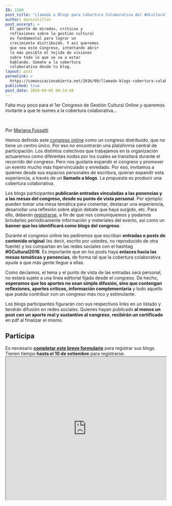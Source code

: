 ```yaml
---
ID: 1360
post_title: 'Llamado a Blogs para Cobertura Colaborativa del #GCultural2016'
author: danicotillas
post_excerpt: >
  El aporte de miradas, críticas y
  reflexiones sobre la gestión cultural
  es fundamental para lograr un
  crecimiento distribuido. Y así queremos
  que sea este Congreso, intentando abrir
  lo más posible el tejido de visiones
  sobre todo lo que se va a estar
  hablando. Súmate a la cobertura
  colaborativa desde tu blog.
layout: post
permalink: >
  https://comunicacionabierta.net/2016/09/llamado-blogs-cobertura-colaborativa-gcultural2016/
published: true
post_date: 2016-09-05 00:14:48
---
```

Falta muy poco para el 1er Congreso de Gestión Cultural Online y queremos invitarte a que te sumes a la cobertura colaborativa...

&nbsp;

<span class="byline">Por <span class="author vcard"><a class="url fn n" title="Ver todos los posts de Mariana Fossatti" href="https://www.articaonline.com/author/mariana-fossatti/">Mariana Fossatti</a></span></span>

Hemos definido este <a href="https://www.articaonline.com/2016/03/construyendo-el-primer-congreso-online-de-gestion-cultural/">congreso online</a> como un congreso distribuido, que no tiene un centro único. Por eso no encontrarán una plataforma central de participación. Los distintos colectivos que trabajamos en la organización actuaremos como diferentes nodos por los cuales se transitará durante el recorrido del congreso. Pero nos gustaría expandir el congreso y promover un evento mucho más hipervinculado y enredado. Por eso, invitamos a quienes desde sus espacios personales de escritura, quieran expandir esta experiencia, a través de un <strong>llamado a blogs</strong>. La propuesta es producir una cobertura colaborativa.<span id="more-8853"></span>

Los blogs participantes<strong> publicarán entradas vinculadas a las ponencias y a las mesas del congreso, desde su punto de vista personal</strong>. Por ejemplo: pueden tomar una mesa temática para comentar, destacar una experiencia, desarrollar una reflexión sobre algún debate que haya surgido, etc. Para ello, deberán <a href="https://docs.google.com/forms/d/e/1FAIpQLSf7NUsoSya8b8QBxeT5lkoDss0JbpuvISjf2maKH7a3Cjfkxg/viewform" target="_blank">registrarse</a>, a fin de que nos comuniquemos y podamos brindarles periódicamente información y materiales del evento, así como un <strong>banner que los identificará como blogs del congreso</strong>.

Durante el congreso online les pediremos que escriban <strong>entradas o posts de contenido original</strong> (es decir, escrito por ustedes, no reproducido de otra fuente) y los compartan en las redes sociales con el hashtag <strong>#GCultural2016</strong>. Es importante que en los posts haya <strong>enlaces hacia las mesas temáticas y ponencias</strong>, de forma tal que la cobertura colaborativa ayude a que más gente llegue a ellas.

Como decíamos, el tema y el punto de vista de las entradas será personal, no estará sujeto a una línea editorial fijada desde el congreso. De hecho, <strong>esperamos que los aportes no sean simple difusión, sino que contengan reflexiones, aportes críticos, información complementaria</strong> y todo aquello que pueda contribuir con un congreso más rico y estimulante.

Los blogs participantes figurarán con sus respectivos links en un listado y tendrán difusión en redes sociales. Quienes hayan publicado<strong> al menos un post con un aporte real y sustantivo al congreso</strong>, <strong>recibirán un certificado</strong> en pdf al finalizar el mismo.
<h2>Participa</h2>
Es necesario <a href="https://docs.google.com/forms/d/e/1FAIpQLSf7NUsoSya8b8QBxeT5lkoDss0JbpuvISjf2maKH7a3Cjfkxg/viewform"><strong>completar este breve formulario</strong></a> para registrar sus blogs. Tienen tiempo <strong>hasta el 10 de setiembre</strong> para registrarse.

<iframe src="https://docs.google.com/forms/d/e/1FAIpQLSf7NUsoSya8b8QBxeT5lkoDss0JbpuvISjf2maKH7a3Cjfkxg/viewform" width="100%" height="450"></iframe>
